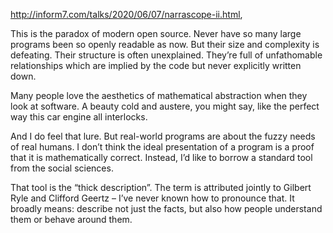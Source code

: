 http://inform7.com/talks/2020/06/07/narrascope-ii.html,

This is the paradox of modern open source. Never have so many large programs been so openly readable as now. But their size and complexity is defeating. Their structure is often unexplained. They’re full of unfathomable relationships which are implied by the code but never explicitly written down.

Many people love the aesthetics of mathematical abstraction when they look at software. A beauty cold and austere, you might say, like the perfect way this car engine all interlocks.

And I do feel that lure. But real-world programs are about the fuzzy needs of real humans. I don’t think the ideal presentation of a program is a proof that it is mathematically correct. Instead, I’d like to borrow a standard tool from the social sciences.

That tool is the “thick description”. The term is attributed jointly to Gilbert Ryle and Clifford Geertz – I’ve never known how to pronounce that. It broadly means: describe not just the facts, but also how people understand them or behave around them.